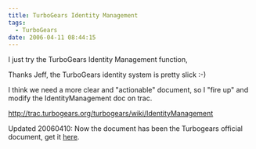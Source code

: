 ```yaml
---
title: TurboGears Identity Management
tags:
  - TurboGears
date: 2006-04-11 08:44:15
---
```


I just try the TurboGears Identity Management function, 

Thanks Jeff,  the TurboGears  identity system is pretty slick :-)

I think we need a more clear and "actionable" document, so I "fire up" and modify the IdentityManagement doc on trac.

http://trac.turbogears.org/turbogears/wiki/IdentityManagement

Updated 20060410:
Now the document has been the Turbogears official document, 
get it [here](http://www.turbogears.org/preview/docs/identity/index.html).
